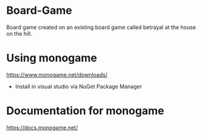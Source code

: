# Board-Game

Board game created on an existing board game called betrayal at the house on the hill.

# Using monogame

https://www.monogame.net/downloads/

- Install in visual studio via NuGet Package Manager

# Documentation for monogame

https://docs.monogame.net/
